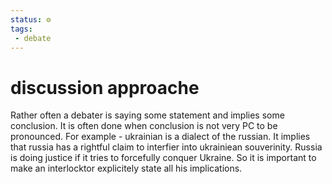 ```yaml
---
status: ⚙️
tags:
 - debate
---
```


# discussion approache

Rather often a debater is saying some statement and implies some conclusion.
It is often done when conclusion is not very PC to be pronounced.
For example - ukrainian is a dialect of the russian. It implies that russia has a rightful claim to interfier into ukrainiean souverinity. Russia is doing justice if it tries to forcefully conquer Ukraine. 
So it is important to make an interlocktor explicitely state all his implications.